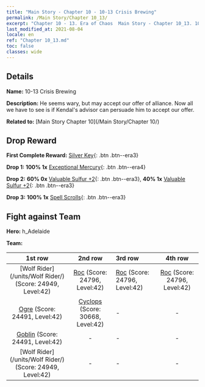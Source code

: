 ```yaml
---
title: "Main Story - Chapter 10 - 10-13 Crisis Brewing"
permalink: /Main Story/Chapter 10_13/
excerpt: "Chapter 10 - 13. Era of Chaos  Main Story - Chapter 10_13. 10-13 Crisis Brewing"
last_modified_at: 2021-08-04
locale: en
ref: "Chapter 10_13.md"
toc: false
classes: wide
---
```


## Details

 **Name:** 10-13 Crisis Brewing

 **Description:** He seems wary, but may accept our offer of alliance. Now all we have to see is if Kendal's advisor can persuade him to accept our offer.

 **Related to:** [Main Story Chapter 10](/Main Story/Chapter 10/)

## Drop Reward

 **First Complete Reward:** [Silver Key](/Items/con_693/){: .btn .btn--era3}

 **Drop 1:** **100% 1x** [Exceptional Mercury](/Items/mat_35/){: .btn .btn--era4}

 **Drop 2:** **60% 0x** [Valuable Sulfur +2](/Items/mat_29/){: .btn .btn--era3}, **40% 1x** [Valuable Sulfur +2](/Items/mat_29/){: .btn .btn--era3}

 **Drop 3:** **100% 1x** [Spell Scrolls](/Items/con_694/){: .btn .btn--era3}


## Fight against Team
 **Hero:** h_Adelaide

 **Team:**


  | 1st row | 2nd row | 3rd row | 4th row |
  |:----:|:----:|:----|:----:|
  | [Wolf Rider](/units/Wolf Rider/) (Score: 24949, Level:42)  | [Roc](/units/Roc/) (Score: 24796, Level:42)  | [Roc](/units/Roc/) (Score: 24796, Level:42)  | [Roc](/units/Roc/) (Score: 24796, Level:42)  |
  | [Ogre](/units/Ogre/) (Score: 24491, Level:42)  | [Cyclops](/units/Cyclops/) (Score: 30668, Level:42)  | - | - |
  | [Goblin](/units/Goblin/) (Score: 24491, Level:42)  | - | - | - |
  | [Wolf Rider](/units/Wolf Rider/) (Score: 24949, Level:42)  | - | - | - |


